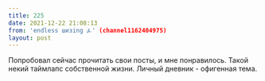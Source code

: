 ```yaml
---
title: 225
date: 2021-12-22 21:08:13
from: 'endless шизing ⍼' (channel1162404975)
layout: post
---
```


Попробовал сейчас прочитать свои посты, и мне понравилось. Такой некий таймлапс собственной жизни. Личный дневник - офигенная тема.
